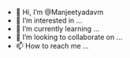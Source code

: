 - 👋 Hi, I’m @Manjeetyadavm
- 👀 I’m interested in ...
- 🌱 I’m currently learning ...
- 💞️ I’m looking to collaborate on ...
- 📫 How to reach me ...

<!---
Manjeetyadavm/Manjeetyadavm is a ✨ special ✨ repository because its `README.md` (this file) appears on your GitHub profile.
You can click the Preview link to take a look at your changes.
--->

